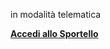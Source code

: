 in modalità telematica


[**Accedi allo Sportello**][b61a5d83]

  [b61a5d83]: https://www.halleyweb.com/c054044/zf/index.php/suap "vai allo Sportello"

